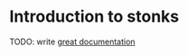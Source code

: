 # Introduction to stonks

TODO: write [great documentation](http://jacobian.org/writing/what-to-write/)
